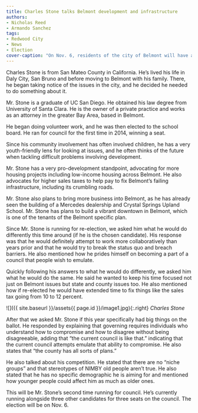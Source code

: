 ```yaml
---
title: Charles Stone talks Belmont development and infrastructure
authors:
- Nicholas Reed
- Armando Sanchez
tags:
- Redwood City
- News
- Election
cover-caption: "On Nov. 6, residents of the city of Belmont will have a very important decision to make. Three seats are open on the City Council, but four candidates are running. Candidates include incumbents Warren Lieberman, Julia Mates, Charles Stone, and newcomer Deniz Bolbol. Read the stories below to find out more about the candidates."
---
```


Charles Stone is from San Mateo County in California. He’s lived his life in Daly City, San Bruno and before moving to Belmont with his family. There, he began taking notice of the issues in the city, and he decided he needed to do something about it.

Mr. Stone is a graduate of UC San Diego. He obtained his law degree from University of Santa Clara. He is the owner of a private practice and works as an attorney in the greater Bay Area, based in Belmont.

He began doing volunteer work, and he was then elected to the school board. He ran for council for the first time in 2014, winning a seat.

Since his community involvement has often involved children, he has a very youth-friendly lens for looking at issues, and he often thinks of the future when tackling difficult problems involving development.

Mr. Stone has a very pro-development standpoint, advocating for more housing projects including low-income housing across Belmont. He also advocates for higher sales taxes to help pay to fix Belmont’s failing infrastructure, including its crumbling roads.

Mr. Stone also plans to bring more business into Belmont, as he has already seen the building of a Mercedes dealership and Crystal Springs Upland School. Mr. Stone has plans to build a vibrant downtown in Belmont, which is one of the tenants of the Belmont specific plan.

Since Mr. Stone is running for re-election, we asked him what he would do differently this time around (if he is the chosen candidate). His response was that he would definitely attempt to work more collaboratively than years prior and that he would try to break the status quo and breach barriers. He also mentioned how he prides himself on becoming a part of a council that people wish to emulate.

Quickly following his answers to what he would do differently, we asked him what he would do the same. He said he wanted to keep his time focused not just on Belmont issues but state and county issues too. He also mentioned how if re-elected he would have extended time to fix things like the sales tax going from 10 to 12 percent.

![]({{ site.baseurl }}/assets{{ page.id }}/image1.jpg){:.right}
*Charles Stone*

After that we asked Mr. Stone if this year specifically had big things on the ballot. He responded by explaining that governing requires individuals who understand how to compromise and how to disagree without being disagreeable, adding that “the current council is like that.” indicating that the current council attempts emulate that ability to compromise. He also states that “the county has all sorts of plans.”

He also talked about his competition. He stated that there are no “niche groups” and that stereotypes of NIMBY old people aren’t true. He also stated that he has no specific demographic he is aiming for and mentioned how younger people could affect him as much as older ones.

This will be Mr. Stone’s second time running for council. He’s currently running alongside three other candidates for three seats on the council. The election will be on Nov. 6.